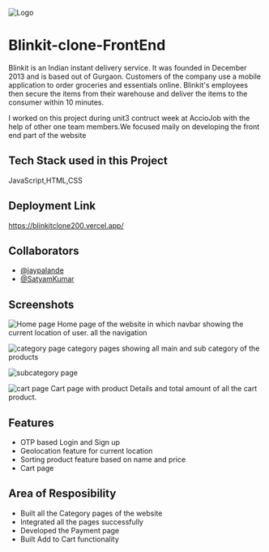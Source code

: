
![Logo](https://encrypted-tbn0.gstatic.com/images?q=tbn:ANd9GcSZS_TS4gulncilZt6kEPZnQrWTciwwryrdyA&usqp=CAU)


# Blinkit-clone-FrontEnd

Blinkit is an Indian instant delivery service. It was founded in December 2013 and is based out of Gurgaon. Customers of the company use a mobile application to order groceries and essentials online. Blinkit's employees then secure the items from their warehouse and deliver the items to the consumer within 10 minutes.

I worked on this project during unit3 contruct week at AccioJob with the help of other one team members.We focused maily on developing the front end part of the website   


## Tech Stack used in this Project

 JavaScript,HTML,CSS

## Deployment Link

https://blinkitclone200.vercel.app/


## Collaborators

- [@jaypalande](https://github.com/jaypalande1425)
- [@SatyamKumar](https://github.com/jibi966)






## Screenshots

![Home page](https://i.imgur.com/ujxsTag.png)
 Home page of the website in which navbar showing the current location of user. all the navigation

![category page](https://i.imgur.com/19jMJLR.png)
category pages showing all main and sub category of the products


![subcategory page](https://i.imgur.com/VovP4uU.png)





![cart page](https://i.imgur.com/0Xqj9Wi.png)
Cart page with product Details and total amount of all the cart product.




## Features
 
- OTP based Login and Sign up
- Geolocation feature for current location
- Sorting product feature based on name and price
- Cart page


## Area of Resposibility

- Built all the Category pages of the website
- Integrated all the pages successfully
- Developed the Payment page
- Built Add to Cart functionality
